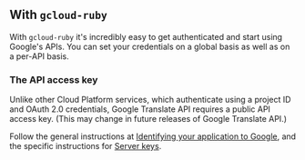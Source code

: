 ## With `gcloud-ruby`

With `gcloud-ruby` it's incredibly easy to get authenticated and start using Google's APIs. You can set your credentials on a global basis as well as on a per-API basis.

### The API access key

Unlike other Cloud Platform services, which authenticate using a project ID and OAuth 2.0 credentials, Google Translate API requires a public API access key. (This may change in future releases of Google Translate API.)

Follow the general instructions at [Identifying your application to Google](https://cloud.google.com/translate/v2/using_rest#auth), and the specific instructions for [Server keys](https://cloud.google.com/translate/v2/using_rest#creating-server-api-keys).